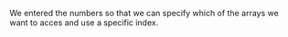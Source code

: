 We entered the numbers so that we can specify which of the arrays we want to acces and use a specific index. 
